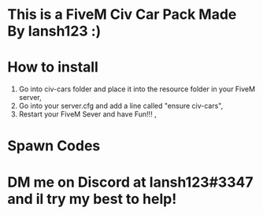 # This is a FiveM Civ Car Pack Made By Iansh123 :)
# How to install
1. Go into civ-cars folder and place it into the resource folder in your FiveM server,
2. Go into your server.cfg and add a line called "ensure civ-cars",
3. Restart your FiveM Sever and have Fun!!! ,

# Spawn Codes














# DM me on Discord at Iansh123#3347 and il try my best to help!